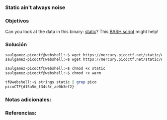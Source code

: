 ### Static ain't always noise

### Objetivos 

Can you look at the data in this binary: [static](https://mercury.picoctf.net/static/e9dd71b5d11023873b8abe99cdb45551/static)? This [BASH script](https://mercury.picoctf.net/static/e9dd71b5d11023873b8abe99cdb45551/ltdis.sh) might help!
### Solución 

``` bash
saulgamez-picoctf@webshell:~$ wget https://mercury.picoctf.net/static/e9dd71b5d11023873b8abe99cdb45551/static
saulgamez-picoctf@webshell:~$ wget https://mercury.picoctf.net/static/e9dd71b5d11023873b8abe99cdb45551/ltdis.sh

saulgamez-picoctf@webshell:~$ chmod +x static
saulgamez-picoctf@webshell:~$ chmod +x warm

tf@webshell:~$ strings static | grep pico
picoCTF{d15a5m_t34s3r_ae0b3ef2}
```

### Notas adicionales:



### Referencias:
